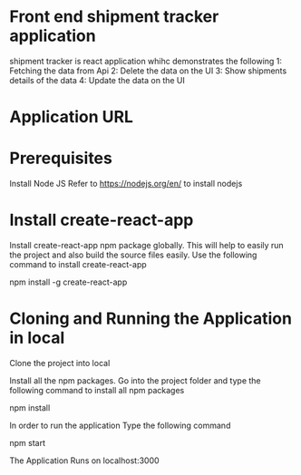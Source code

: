# Front end shipment tracker application

shipment tracker is react application whihc demonstrates the following
1: Fetching the data from Api
2: Delete the data on the UI
3: Show shipments details of the data
4: Update the data on the UI

# Application URL



# Prerequisites

Install Node JS
Refer to https://nodejs.org/en/ to install nodejs

# Install create-react-app

Install create-react-app npm package globally. This will help to easily run the project and also build the source files easily. Use the following command to install create-react-app

npm install -g create-react-app

# Cloning and Running the Application in local

Clone the project into local

Install all the npm packages. Go into the project folder and type the following command to install all npm packages

npm install

In order to run the application Type the following command

npm start

The Application Runs on localhost:3000




